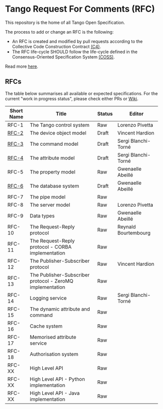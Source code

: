 # Tango Request For Comments (RFC)

This repository is the home of all Tango Open Specification.

The process to add or change an RFC is the following:

- An RFC is created and modified by pull requests according to the Collective Code Construction Contract [(C4)](https://github.com/unprotocols/rfc/blob/master/1/README.md).
- The RFC life-cycle SHOULD follow the life-cycle defined in the Consensus-Oriented Specification System [(COSS)](https://github.com/unprotocols/rfc/blob/master/2/README.md).

Read more [here](https://github.com/tango-controls/rfc/wiki).

## RFCs

The table below summarises all available or expected specifications. For the current "work in progress status", please 
check either PRs or [Wiki](https://github.com/tango-controls/rfc/wiki/Work-in-Progress-RFCs).  

Short Name             | Title                                                         | Status     | Editor
-----------------------|---------------------------------------------------------------|------------|-------
RFC-1   | The Tango control system                                       | Raw          | Lorenzo Pivetta
[RFC-2](2/README.md)   | The device object model                                        | Draft        | Vincent Hardion
[RFC-3](3/README.md)   | The command model                                              | Draft      | Sergi Blanchi-Torné
[RFC-4](4/README.md)   | The attribute model                                            | Draft        | Sergi Blanchi-Torné
RFC-5   | The property model                                             | Raw          | Gwenaelle Abeillé
[RFC-6](6/README.md)   | The database system                                            | Draft          | Gwenaelle Abeillé
RFC-7   | The pipe model                                                 | Raw          |
RFC-8   | The server model                                               | Raw          | Lorenzo Pivetta
RFC-9   | Data types                                                     | Raw          | Gwenaelle Abeillé
RFC-10 | The Request-Reply protocol                                     | Raw          | Reynald Bourtembourg
RFC-11 | The Request-Reply protocol - CORBA implementation              | Raw          | 
RFC-12 | The Publisher-Subscriber protocol                              | Raw          | Vincent Hardion 
RFC-13 | The Publisher-Subscriber protocol - ZeroMQ implementation      | Raw          | 
RFC-14 | Logging service                                                | Raw          | Sergi Blanchi-Torné
RFC-15 | The dynamic attribute and command                              | Raw          | 
RFC-16 | Cache system                                                   | Raw          | 
RFC-17 | Memorised attribute service                                    | Raw          | 
RFC-18 | Authorisation system                                           | Raw          | 
RFC-XX | High Level API                                                 | Raw          | 
RFC-XX | High Level API - Python implementation                         | Raw          | 
RFC-XX | High Level API - Java   implementation                         | Raw          | 
